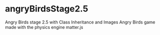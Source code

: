 # angryBirdsStage2.5
Angry Birds stage 2.5 with Class Inheritance and Images
Angry Birds game made with the physics engine matter.js
